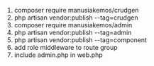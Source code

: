  1. composer require manusiakemos/crudgen
 2. php artisan vendor:publish --tag=crudgen
 3. composer require manusiakemos/admin
 4. php artisan  vendor:publish --tag=admin
 5. php artisan  vendor:publish --tag=component
 6. add role middleware to route group
 7. include admin.php in web.php

